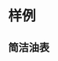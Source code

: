 <!--
 * @Author: mjh
 * @Date: 2023-04-26 18:43:50
 * @LastEditors: mjh
 * @LastEditTime: 2023-04-28 00:06:21
 * @Description: 
-->
# 样例

## 简洁油表

<demo src="./demos/demo1.vue" showPart="script" author="马佳辉" authorLink="https://juejin.cn/user/3919096662727789"></demo>  
